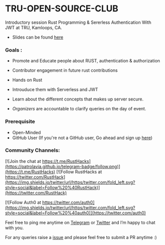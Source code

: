 # TRU-OPEN-SOURCE-CLUB

Introductory session Rust Programming & Sererless Authentication With JWT at  TRU, Kamloops, CA. 

* Slides can be found [here](https://slides.com/rowdymehul/truopensoureclub#/)

### Goals : 

* Promote and Educate people about  RUST, authentication & authorization
* Contributor engagement in future rust contributions
* Hands on Rust
* Introuduce them with Serverless and JWT
* Learn about the different concepts that makes up server secure.  

* *Organizers* are accountable to clarify queries on the day of event. 

### Prerequisite 

* Open-Minded 
* GitHub User (If you're not a GitHub user, Go ahead and sign up [here](https://github.com/))

### Community Channels: 
[![Join the chat at https://t.me/RustHacks](https://patrolavia.github.io/telegram-badge/follow.png)](https://t.me/RustHacks)
[![Follow RustHacks at https://twitter.com/RustHack](https://img.shields.io/twitter/url/https/twitter.com/fold_left.svg?style=social&label=Follow%20%40RustHack)](https://twitter.com/RustHack)

[![Follow Auth0 at https://twitter.com/auth0](https://img.shields.io/twitter/url/https/twitter.com/fold_left.svg?style=social&label=Follow%20%40auth0)](https://twitter.com/auth0)

Feel free to ping me anytime on [Telegram](http://telegram.me/rowdymehul) or [Twitter](http://twitter.com/rowdymehul) and I’m happy to chat with you.

For any queries raise a [issue](https://github.com/rowdymehul/TRU-OPEN-SOURCE-CLUB/issues) and please feel free to submit a PR anytime :)
